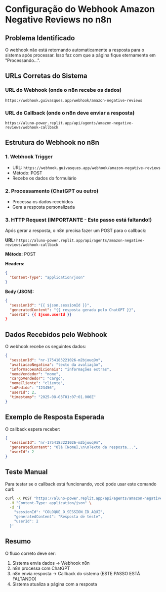 # Configuração do Webhook Amazon Negative Reviews no n8n

## Problema Identificado
O webhook não está retornando automaticamente a resposta para o sistema após processar. Isso faz com que a página fique eternamente em "Processando...".

## URLs Corretas do Sistema

### URL do Webhook (onde o n8n recebe os dados)
```
https://webhook.guivasques.app/webhook/amazon-negative-reviews
```

### URL de Callback (onde o n8n deve enviar a resposta)
```
https://aluno-power.replit.app/api/agents/amazon-negative-reviews/webhook-callback
```

## Estrutura do Webhook no n8n

### 1. Webhook Trigger
- URL: `https://webhook.guivasques.app/webhook/amazon-negative-reviews`
- Método: POST
- Recebe os dados do formulário

### 2. Processamento (ChatGPT ou outro)
- Processa os dados recebidos
- Gera a resposta personalizada

### 3. HTTP Request (IMPORTANTE - Este passo está faltando!)
Após gerar a resposta, o n8n precisa fazer um POST para o callback:

**URL:** `https://aluno-power.replit.app/api/agents/amazon-negative-reviews/webhook-callback`

**Método:** POST

**Headers:**
```json
{
  "Content-Type": "application/json"
}
```

**Body (JSON):**
```json
{
  "sessionId": "{{ $json.sessionId }}",
  "generatedContent": "{{ resposta gerada pelo ChatGPT }}",
  "userId": {{ $json.userId }}
}
```

## Dados Recebidos pelo Webhook

O webhook recebe os seguintes dados:
```json
{
  "sessionId": "nr-1754183221026-m2bjouq9m",
  "avaliacaoNegativa": "texto da avaliação",
  "informacoesAdicionais": "informações extras",
  "nomeVendedor": "nome",
  "cargoVendedor": "cargo",
  "nomeCliente": "cliente",
  "idPedido": "123456",
  "userId": 2,
  "timestamp": "2025-08-03T01:07:01.000Z"
}
```

## Exemplo de Resposta Esperada

O callback espera receber:
```json
{
  "sessionId": "nr-1754183221026-m2bjouq9m",
  "generatedContent": "Olá [Nome],\n\nTexto da resposta...",
  "userId": 2
}
```

## Teste Manual

Para testar se o callback está funcionando, você pode usar este comando curl:

```bash
curl -X POST "https://aluno-power.replit.app/api/agents/amazon-negative-reviews/webhook-callback" \
  -H "Content-Type: application/json" \
  -d '{
    "sessionId": "COLOQUE_O_SESSION_ID_AQUI",
    "generatedContent": "Resposta de teste",
    "userId": 2
  }'
```

## Resumo

O fluxo correto deve ser:
1. Sistema envia dados → Webhook n8n
2. n8n processa com ChatGPT
3. n8n envia resposta → Callback do sistema (ESTE PASSO ESTÁ FALTANDO)
4. Sistema atualiza a página com a resposta
